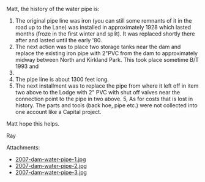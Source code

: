
Matt, the history of the water pipe is:

1. The original pipe line was iron (you can still some remnants of it in the
road up to the Lane) was installed in approximately 1928 which lasted months
(froze in the first winter and split).  It was replaced shortly there after
and lasted until the early '80.  
2. The next action was to place two storage tanks near the dam and replace
the existing iron pipe with 2"PVC  from the dam to approximately midway
between North and Kirkland Park.  This took place sometime B/T 1993 and
2003.
3. The pipe line is about 1300 feet long.
4. The next installment was to replace the pipe from where it left off in
item two above to the Lodge with 2" PVC with shut off valves near the
connection point to the pipe in two above.
5, As for costs that is lost in history.  The parts and tools (back hoe,
pipe etc.) were not collected into one account like a Capital project. 

Matt hope this helps.

Ray

Attachments:

- [2007-dam-water-pipe-1.jpg](/img/2007-dam-water-pipe-1.jpg)
- [2007-dam-water-pipe-2.jpg](/img/2007-dam-water-pipe-2.jpg)
- [2007-dam-water-pipe-3.jpg](/img/2007-dam-water-pipe-3.jpg)
